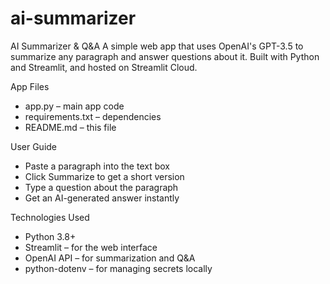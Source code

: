 # ai-summarizer

AI Summarizer & Q&A
A simple web app that uses OpenAI's GPT-3.5 to summarize any paragraph and answer questions about it. Built with Python and Streamlit, and hosted on Streamlit Cloud.

App Files
- app.py – main app code
- requirements.txt – dependencies
- README.md – this file


User Guide
- Paste a paragraph into the text box
- Click Summarize to get a short version
- Type a question about the paragraph
- Get an AI-generated answer instantly


Technologies Used
- Python 3.8+
- Streamlit – for the web interface
- OpenAI API – for summarization and Q&A
- python-dotenv – for managing secrets locally
